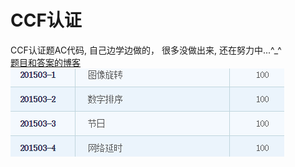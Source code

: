 # CCF认证  
CCF认证题AC代码, 自己边学边做的， 很多没做出来, 还在努力中...^_^  
[题目和答案的博客](http://moilk.org/blog/category/#CCF)  
![证据](./evi.png)  